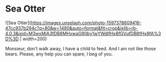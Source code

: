 # Sea Otter

![Sea Otter](https://images.unsplash.com/photo-1597378609416-47cc937b294c?q=80&w=1480&auto=format&fit=crop&ixlib=rb-4.0.3&ixid=M3wxMjA3fDB8MHxwaG90by1wYWdlfHx8fGVufDB8fHx8fA%3D%3D | width=200)

Monsieur, don't walk away, I have a child to feed. And I am not like those bears. Please, any help you can spare, I beg of you.
